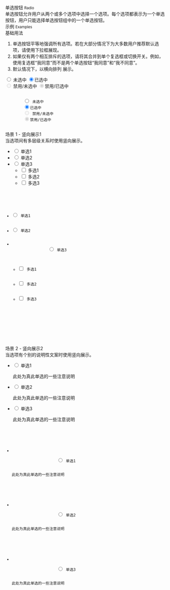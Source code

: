 <div class="mb40">
    <div class="fontsize-20">单选按钮 <small>Radio</small></div>
    <div class="color-999 mt4">单选按钮允许用户从两个或多个选项中选择一个选项。每个选项都表示为一个单选按钮，用户只能选择单选按钮组中的一个单选按钮。</div>
</div>

<div class="fontsize-16 mb10">示例 <small>Examples</small></div>

<div class="example">
    <div class="content">
        <div class="content-header">
            <div>基础用法</div>
            <ol>
                <li>单选按钮平等地强调所有选项。若在大部分情况下为大多数用户推荐默认选项，请使用下拉框展现。</li>
                <li>如果仅有两个相互排斥的选项，请将其合并到单个复选框或切换开关。例如，使用复选框“我同意”而不是两个单选按钮“我同意”和“我不同意”。</li>
                <li>默认情况下，以横向排列 展示。</li>
            </ol>
        </div>
        <div class="content-body">
            <div>
                <label><input type="radio"> 未选中</label>
                <label><input type="radio" checked>已选中</label>
            </div>
            <div>
                <label class="disabled"><input type="radio" disabled> 禁用/未选中</label>
                <label class="disabled"><input type="radio" checked disabled>禁用/已选中</label>
            </div>
        </div>
    </div>
    <pre><code class="hljs html">
        <label><input type="radio"> 未选中</label>
        <label><input type="radio" checked>已选中</label>
        <label><input type="radio" disabled> 禁用/未选中</label>
        <label><input type="radio" checked disabled>禁用/已选中</label>
    </code></pre>
</div>

<div class="example">
    <div class="content">
        <div class="content-header">
            <div>场景 1 - 竖向展示1</div>
            <div class="color-999 mt6">当选项间有多层级关系时使用竖向展示。</div>
        </div>
        <div class="content-body">
            <ul class="checklist" id="case1">
                <li><label><input type="radio" name="sss" data-linkage-name="all-1"> 单选1</label></li>
                <li><label><input type="radio" name="sss" data-linkage-name="all-2"> 单选2</label></li>
                <li>
                    <label><input type="radio" name="sss" data-linkage-name="all"> 单选3</label>
                    <ul class="checklist">
                        <li><label><input type="checkbox" data-linkage-parent-name="all"> 多选1</label></li>
                        <li><label><input type="checkbox" data-linkage-parent-name="all"> 多选2</label></li>
                        <li><label><input type="checkbox" data-linkage-parent-name="all"> 多选3</label></li>
                    </ul>
                </li>
            </ul>
        </div>
    </div>
    <pre><code class="hljs html">
        <ul class="checklist">
            <li><label><input type="radio" name="sss"> 单选1</label></li>
            <li><label><input type="radio" name="sss"> 单选2</label></li>
            <li>
                <label><input type="radio" name="sss"> 单选3</label>
                <ul class="checklist">
                    <li><label><input type="checkbox"> 多选1</label></li>
                    <li><label><input type="checkbox"> 多选2</label></li>
                    <li><label><input type="checkbox"> 多选3</label></li>
                </ul>
            </li>
        </ul>
    </code></pre>
</div>

<div class="example">
    <div class="content">
        <div class="content-header">
            <div>场景 2 - 竖向展示2</div>
            <div class="color-999 mt6">当选项有个别的说明性文案时使用竖向展示。</div>
        </div>
        <div class="content-body">
            <ul class="checklist">
                <li>
                    <label>
                        <input type="radio" name="sss"> 单选1
                        <p class="desc">此处为真此单选的一些注意说明</p>
                    </label>
                </li>
                <li>
                    <label>
                        <input type="radio" name="sss"> 单选2
                        <p class="desc">此处为真此单选的一些注意说明</p>
                    </label>
                </li>
                <li>
                    <label>
                        <input type="radio" name="sss"> 单选3
                        <p class="desc">此处为真此单选的一些注意说明</p>
                    </label>
                </li>
            </ul>
        </div>
    </div>
    <pre><code class="hljs html">
        <ul class="checklist">
            <li>
                <label>
                    <input type="radio" name="sss"> 单选1
                    <p class="desc">此处为真此单选的一些注意说明</p>
                </label>
            </li>
            <li>
                <label>
                    <input type="radio" name="sss"> 单选2
                    <p class="desc">此处为真此单选的一些注意说明</p>
                </label>
            </li>
            <li>
                <label>
                    <input type="radio" name="sss"> 单选3
                    <p class="desc">此处为真此单选的一些注意说明</p>
                </label>
            </li>
        </ul>
    </code></pre>
</div>

<script type="text/javascript">
    require(['spec.components/linkage'], function(Linkage) {
        Linkage('#case1')
    })
</script>